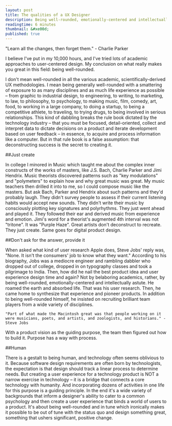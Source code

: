 ```yaml
---
layout: post
title: The qualities of a UX Designer
description: Being well-rounded, emotionally-centered and intellectually astute is a good start.
readingtime: 6 minutes
thumbnail: &#xe00d;
published: true
---
```


"Learn all the changes, then forget them." - Charlie Parker
	
I believe I've put in my 10,000 hours, and I've tried lots of academic approaches to user-centered design. My conclusion on what really makes you great in this field: being well-rounded.

I don't mean well-rounded in all the various academic, scientifically-derived UX methodologies. I mean being generally well-rounded with a smattering of exposure to as many disciplines and as much life experience as possible – from graphic to industrial design, to engineering, to writing, to marketing, to law, to philosophy, to psychology, to making music, film, comedy, art, food, to working in a large company, to doing a startup, to being a competitive athlete, to traveling, to trying drugs, to being involved in serious relationships. This kind of dabbling breaks the rule book dictated by the technology industry – that you must be focused, detail-oriented, collect and interpret data to dictate decisions on a product and iterate development based on user feedback – in essence, to acquire and process information like a computer. But in that rule book is a false assumption: that deconstructing success is the secret to creating it.

##Just create

In college I minored in Music which taught me about the complex inner constructs of the works of masters, like J.S. Bach, Charlie Parker and Jimi Hendrix. Music theorists discovered patterns such as "key modulations" and "polymeters" to explain how and why great music was great. My music teachers then drilled it into to me, so I could compose music like the masters. But ask Bach, Parker and Hendrix about such patterns and they'd probably laugh. They didn't survey people to assess if their current listening habits would accept new sounds. They didn't write their music by consciously plotting key signatures and polyrhythms. They just went ahead and played it. They followed their ear and derived music from experience and emotion. Jimi's word for a theorist's augmented 4th interval was not "tritone". It was "Purple Haze". Great artists don't deconstruct to recreate. They just create. Same goes for digital product design.

##Don't ask for the answer, provide it

When asked what kind of user research Apple does, Steve Jobs' reply was, "None. It isn't the consumers' job to know what they want." According to his biography, Jobs was a mediocre engineer and rambling dabbler who dropped out of college, dropped in on typography classes and took a pilgrimage to India. Then, how did he nail the best product idea and user experience design time and again? Not by belaboring academics, rather, by being well-rounded, emotionally-centered and intellectually astute. He roamed the earth and absorbed life. That was his user research. Then, he came home to synthesize that experience and pioneer products. In addition to being well-rounded himself, he insisted on recruiting brilliant team players from a wide variety of disciplines. 

	"Part of what made the Macintosh great was that people working on it were musicians, poets, and artists, and zoologists, and historians." -Steve Jobs

With a product vision as the guiding purpose, the team then figured out how to build it. Purpose has a way with process.

##Human

There is a gestalt to being human, and technology often seems oblivious to it. Because software design requirements are often born by technologists, the expectation is that design should track a linear process to determine needs. But creating a user experience for a technology product is NOT a narrow exercise in technology – it is a bridge that connects a core technology with humanity. And incorporating dozens of activities in one life for this purpose is a guiding principle. In the end it's a wide variety of backgrounds that inform a designer's ability to cater to a common psychology and then create a user experience that binds a world of users to a product. It's about being well-rounded and in tune which ironically makes it possible to be out of tune with the status quo and design something great, something that ushers significant, positive change.